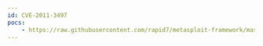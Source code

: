 ```yaml
---
id: CVE-2011-3497
pocs:
    - https://raw.githubusercontent.com/rapid7/metasploit-framework/master/modules/exploits/windows/scada/scadapro_cmdexe.rb
---
```

